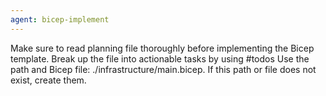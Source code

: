 ```yaml
---
agent: bicep-implement
---
```

Make sure to read planning file thoroughly before implementing the Bicep template. Break up the file into actionable tasks by using #todos Use the path and Bicep file: ./infrastructure/main.bicep. If this path or file does not exist, create them.
